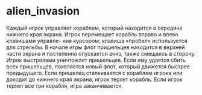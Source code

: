 # alien_invasion

Каждый игрок управляет кораблем, который находится в середине нижнего
края экрана. Игрок перемещает корабль вправо и влево клавишами управле-
ния курсором; клавиша «пробел» используется для стрельбы. В начале игры
флот пришельцев находится в верхней части экрана и постепенно опускается
вниз, также смещаясь в сторону. Игрок выстрелами уничтожает пришельцев.
Если ему удается сбить всех пришельцев, появляется новый флот, который
движется быстрее предыдущего. Если пришелец сталкивается с кораблем
игрока или доходит до нижнего края экрана, игрок теряет корабль. Если
игрок теряет все три корабля, игра заканчивается.
